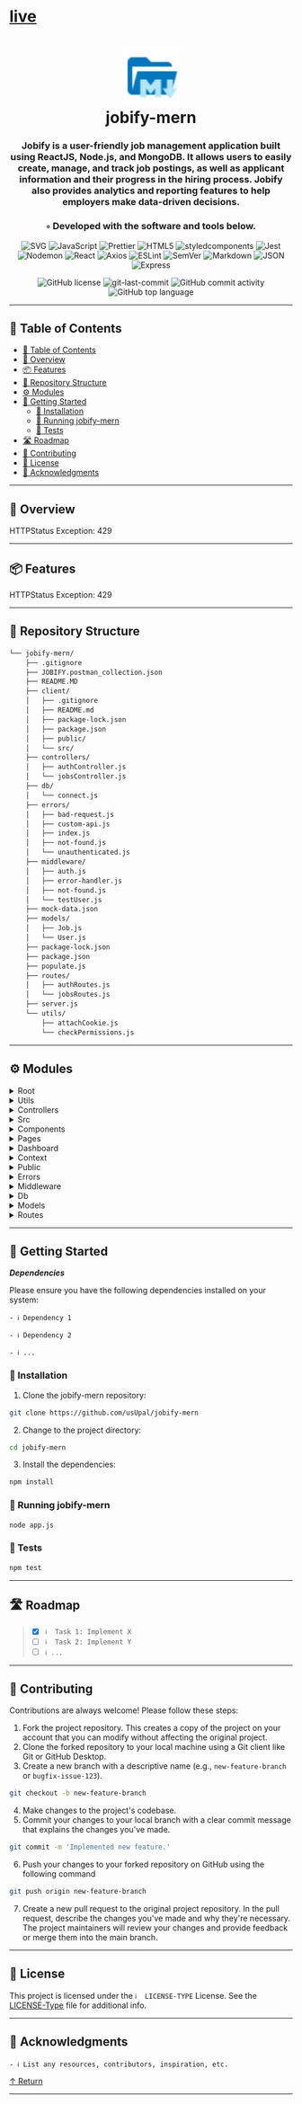 # [live](https://www.jobify.live)

<div align="center">
<h1 align="center">
<img src="https://raw.githubusercontent.com/PKief/vscode-material-icon-theme/ec559a9f6bfd399b82bb44393651661b08aaf7ba/icons/folder-markdown-open.svg" width="100" />
<br>jobify-mern</h1>
<h3>Jobify is a user-friendly job management application built using ReactJS, Node.js, and MongoDB. It allows users to easily create, manage, and track job postings, as well as applicant information and their progress in the hiring process. Jobify also provides analytics and reporting features to help employers make data-driven decisions.</h3>
<h3>◦ Developed with the software and tools below.</h3>

<p align="center">
<img src="https://img.shields.io/badge/SVG-FFB13B.svg?style&logo=SVG&logoColor=black" alt="SVG" />
<img src="https://img.shields.io/badge/JavaScript-F7DF1E.svg?style&logo=JavaScript&logoColor=black" alt="JavaScript" />
<img src="https://img.shields.io/badge/Prettier-F7B93E.svg?style&logo=Prettier&logoColor=black" alt="Prettier" />
<img src="https://img.shields.io/badge/HTML5-E34F26.svg?style&logo=HTML5&logoColor=white" alt="HTML5" />
<img src="https://img.shields.io/badge/styledcomponents-DB7093.svg?style&logo=styled-components&logoColor=white" alt="styledcomponents" />
<img src="https://img.shields.io/badge/Jest-C21325.svg?style&logo=Jest&logoColor=white" alt="Jest" />
<img src="https://img.shields.io/badge/Nodemon-76D04B.svg?style&logo=Nodemon&logoColor=white" alt="Nodemon" />

<img src="https://img.shields.io/badge/React-61DAFB.svg?style&logo=React&logoColor=black" alt="React" />
<img src="https://img.shields.io/badge/Axios-5A29E4.svg?style&logo=Axios&logoColor=white" alt="Axios" />
<img src="https://img.shields.io/badge/ESLint-4B32C3.svg?style&logo=ESLint&logoColor=white" alt="ESLint" />
<img src="https://img.shields.io/badge/SemVer-3F4551.svg?style&logo=SemVer&logoColor=white" alt="SemVer" />
<img src="https://img.shields.io/badge/Markdown-000000.svg?style&logo=Markdown&logoColor=white" alt="Markdown" />
<img src="https://img.shields.io/badge/JSON-000000.svg?style&logo=JSON&logoColor=white" alt="JSON" />
<img src="https://img.shields.io/badge/Express-000000.svg?style&logo=Express&logoColor=white" alt="Express" />
</p>
<img src="https://img.shields.io/github/license/usUpal/jobify-mern?style&color=5D6D7E" alt="GitHub license" />
<img src="https://img.shields.io/github/last-commit/usUpal/jobify-mern?style&color=5D6D7E" alt="git-last-commit" />
<img src="https://img.shields.io/github/commit-activity/m/usUpal/jobify-mern?style&color=5D6D7E" alt="GitHub commit activity" />
<img src="https://img.shields.io/github/languages/top/usUpal/jobify-mern?style&color=5D6D7E" alt="GitHub top language" />
</div>

---

## 📖 Table of Contents
- [📖 Table of Contents](#-table-of-contents)
- [📍 Overview](#-overview)
- [📦 Features](#-features)
- [📂 Repository Structure](#-repository-structure)
- [⚙️ Modules](#modules)
- [🚀 Getting Started](#-getting-started)
    - [🔧 Installation](#-installation)
    - [🤖 Running jobify-mern](#-running-jobify-mern)
    - [🧪 Tests](#-tests)
- [🛣 Roadmap](#-roadmap)
- [🤝 Contributing](#-contributing)
- [📄 License](#-license)
- [👏 Acknowledgments](#-acknowledgments)

---


## 📍 Overview

HTTPStatus Exception: 429

---

## 📦 Features

HTTPStatus Exception: 429

---


## 📂 Repository Structure

```sh
└── jobify-mern/
    ├── .gitignore
    ├── JOBIFY.postman_collection.json
    ├── README.MD
    ├── client/
    │   ├── .gitignore
    │   ├── README.md
    │   ├── package-lock.json
    │   ├── package.json
    │   ├── public/
    │   └── src/
    ├── controllers/
    │   ├── authController.js
    │   └── jobsController.js
    ├── db/
    │   └── connect.js
    ├── errors/
    │   ├── bad-request.js
    │   ├── custom-api.js
    │   ├── index.js
    │   ├── not-found.js
    │   └── unauthenticated.js
    ├── middleware/
    │   ├── auth.js
    │   ├── error-handler.js
    │   ├── not-found.js
    │   └── testUser.js
    ├── mock-data.json
    ├── models/
    │   ├── Job.js
    │   └── User.js
    ├── package-lock.json
    ├── package.json
    ├── populate.js
    ├── routes/
    │   ├── authRoutes.js
    │   └── jobsRoutes.js
    ├── server.js
    └── utils/
        ├── attachCookie.js
        └── checkPermissions.js
```


---

## ⚙️ Modules

<details closed><summary>Root</summary>

| File                                                                       | Summary                                                                                                                                                                                                                                                                                                                                    |
| ---                                                                        | ---                                                                                                                                                                                                                                                                                                                                        |
| [server.js](https://github.com/usUpal/jobify-mern/blob/main/server.js)     | HTTPStatus Exception: 429                                                                                                                                                                                                                                                                                                                  |
| [populate.js](https://github.com/usUpal/jobify-mern/blob/main/populate.js) | The code in populate.js reads a JSON file, connects to a MongoDB database, creates Job documents using the data from the JSON, and logs a success message if the creation is successful. It exits the process with a code of 0 if everything goes well, and with a code of 1 if there is an error.                                         |
| [README.MD](https://github.com/usUpal/jobify-mern/blob/main/README.MD)     | Jobify is a ReactJS web application that simplifies the process of managing job postings and tracking applicant progress. It integrates with Node.js and MongoDB, offering users user-friendly features like creating and managing job listings, tracking applicant information, and generating analytics for data-driven decision making. |

</details>

<details closed><summary>Utils</summary>

| File                                                                                             | Summary                                                                                                                                                                                                                                        |
| ---                                                                                              | ---                                                                                                                                                                                                                                            |
| [checkPermissions.js](https://github.com/usUpal/jobify-mern/blob/main/utils/checkPermissions.js) | HTTPStatus Exception: 429                                                                                                                                                                                                                      |
| [attachCookie.js](https://github.com/usUpal/jobify-mern/blob/main/utils/attachCookie.js)         | This code defines a function, attachCookie, that attaches a cookie to an HTTP response. The cookie contains a token and is set to be valid for one day. The cookie is set to be httpOnly and secure when the environment is set to production. |
| [links.js](https://github.com/usUpal/jobify-mern/blob/main/client/src/utils/links.js)            | HTTPStatus Exception: 429                                                                                                                                                                                                                      |

</details>

<details closed><summary>Controllers</summary>

| File                                                                                               | Summary                   |
| ---                                                                                                | ---                       |
| [authController.js](https://github.com/usUpal/jobify-mern/blob/main/controllers/authController.js) | HTTPStatus Exception: 429 |
| [jobsController.js](https://github.com/usUpal/jobify-mern/blob/main/controllers/jobsController.js) | HTTPStatus Exception: 429 |

</details>

<details closed><summary>Src</summary>

| File                                                                              | Summary                   |
| ---                                                                               | ---                       |
| [index.js](https://github.com/usUpal/jobify-mern/blob/main/client/src/index.js)   | HTTPStatus Exception: 429 |
| [App.js](https://github.com/usUpal/jobify-mern/blob/main/client/src/App.js)       | HTTPStatus Exception: 429 |
| [index.css](https://github.com/usUpal/jobify-mern/blob/main/client/src/index.css) | HTTPStatus Exception: 429 |

</details>

<details closed><summary>Components</summary>

| File                                                                                                             | Summary                   |
| ---                                                                                                              | ---                       |
| [NavLinks.js](https://github.com/usUpal/jobify-mern/blob/main/client/src/components/NavLinks.js)                 | HTTPStatus Exception: 429 |
| [AreaChart.js](https://github.com/usUpal/jobify-mern/blob/main/client/src/components/AreaChart.js)               | HTTPStatus Exception: 429 |
| [JobInfo.js](https://github.com/usUpal/jobify-mern/blob/main/client/src/components/JobInfo.js)                   | HTTPStatus Exception: 429 |
| [JobsContainer.js](https://github.com/usUpal/jobify-mern/blob/main/client/src/components/JobsContainer.js)       | HTTPStatus Exception: 429 |
| [index.js](https://github.com/usUpal/jobify-mern/blob/main/client/src/components/index.js)                       | HTTPStatus Exception: 429 |
| [Navbar.js](https://github.com/usUpal/jobify-mern/blob/main/client/src/components/Navbar.js)                     | HTTPStatus Exception: 429 |
| [FormRow.js](https://github.com/usUpal/jobify-mern/blob/main/client/src/components/FormRow.js)                   | HTTPStatus Exception: 429 |
| [SearchContainer.js](https://github.com/usUpal/jobify-mern/blob/main/client/src/components/SearchContainer.js)   | HTTPStatus Exception: 429 |
| [StatItem.js](https://github.com/usUpal/jobify-mern/blob/main/client/src/components/StatItem.js)                 | HTTPStatus Exception: 429 |
| [Alert.js](https://github.com/usUpal/jobify-mern/blob/main/client/src/components/Alert.js)                       | HTTPStatus Exception: 429 |
| [Logo.js](https://github.com/usUpal/jobify-mern/blob/main/client/src/components/Logo.js)                         | HTTPStatus Exception: 429 |
| [BarChart.js](https://github.com/usUpal/jobify-mern/blob/main/client/src/components/BarChart.js)                 | HTTPStatus Exception: 429 |
| [PageBtnContainer.js](https://github.com/usUpal/jobify-mern/blob/main/client/src/components/PageBtnContainer.js) | HTTPStatus Exception: 429 |
| [FormRowSelect.js](https://github.com/usUpal/jobify-mern/blob/main/client/src/components/FormRowSelect.js)       | HTTPStatus Exception: 429 |
| [Loading.js](https://github.com/usUpal/jobify-mern/blob/main/client/src/components/Loading.js)                   | HTTPStatus Exception: 429 |
| [Job.js](https://github.com/usUpal/jobify-mern/blob/main/client/src/components/Job.js)                           | HTTPStatus Exception: 429 |
| [BigSidebar.js](https://github.com/usUpal/jobify-mern/blob/main/client/src/components/BigSidebar.js)             | HTTPStatus Exception: 429 |
| [SmallSidebar.js](https://github.com/usUpal/jobify-mern/blob/main/client/src/components/SmallSidebar.js)         | HTTPStatus Exception: 429 |
| [ChartsContainer.js](https://github.com/usUpal/jobify-mern/blob/main/client/src/components/ChartsContainer.js)   | HTTPStatus Exception: 429 |
| [StatsContainer.js](https://github.com/usUpal/jobify-mern/blob/main/client/src/components/StatsContainer.js)     | HTTPStatus Exception: 429 |

</details>

<details closed><summary>Pages</summary>

| File                                                                                                    | Summary                   |
| ---                                                                                                     | ---                       |
| [index.js](https://github.com/usUpal/jobify-mern/blob/main/client/src/pages/index.js)                   | HTTPStatus Exception: 429 |
| [ProtectedRoute.js](https://github.com/usUpal/jobify-mern/blob/main/client/src/pages/ProtectedRoute.js) | HTTPStatus Exception: 429 |
| [Register.js](https://github.com/usUpal/jobify-mern/blob/main/client/src/pages/Register.js)             | HTTPStatus Exception: 429 |
| [Landing.js](https://github.com/usUpal/jobify-mern/blob/main/client/src/pages/Landing.js)               | HTTPStatus Exception: 429 |
| [Error.js](https://github.com/usUpal/jobify-mern/blob/main/client/src/pages/Error.js)                   | HTTPStatus Exception: 429 |

</details>

<details closed><summary>Dashboard</summary>

| File                                                                                                          | Summary                   |
| ---                                                                                                           | ---                       |
| [index.js](https://github.com/usUpal/jobify-mern/blob/main/client/src/pages/dashboard/index.js)               | HTTPStatus Exception: 429 |
| [AddJob.js](https://github.com/usUpal/jobify-mern/blob/main/client/src/pages/dashboard/AddJob.js)             | HTTPStatus Exception: 429 |
| [Profile.js](https://github.com/usUpal/jobify-mern/blob/main/client/src/pages/dashboard/Profile.js)           | HTTPStatus Exception: 429 |
| [SharedLayout.js](https://github.com/usUpal/jobify-mern/blob/main/client/src/pages/dashboard/SharedLayout.js) | HTTPStatus Exception: 429 |
| [AllJobs.js](https://github.com/usUpal/jobify-mern/blob/main/client/src/pages/dashboard/AllJobs.js)           | HTTPStatus Exception: 429 |
| [Stats.js](https://github.com/usUpal/jobify-mern/blob/main/client/src/pages/dashboard/Stats.js)               | HTTPStatus Exception: 429 |

</details>

<details closed><summary>Context</summary>

| File                                                                                              | Summary                   |
| ---                                                                                               | ---                       |
| [reducer.js](https://github.com/usUpal/jobify-mern/blob/main/client/src/context/reducer.js)       | HTTPStatus Exception: 429 |
| [actions.js](https://github.com/usUpal/jobify-mern/blob/main/client/src/context/actions.js)       | HTTPStatus Exception: 429 |
| [appContext.js](https://github.com/usUpal/jobify-mern/blob/main/client/src/context/appContext.js) | HTTPStatus Exception: 429 |

</details>

<details closed><summary>Public</summary>

| File                                                                                   | Summary                   |
| ---                                                                                    | ---                       |
| [robots.txt](https://github.com/usUpal/jobify-mern/blob/main/client/public/robots.txt) | HTTPStatus Exception: 429 |
| [_redirects](https://github.com/usUpal/jobify-mern/blob/main/client/public/_redirects) | HTTPStatus Exception: 429 |
| [index.html](https://github.com/usUpal/jobify-mern/blob/main/client/public/index.html) | HTTPStatus Exception: 429 |

</details>

<details closed><summary>Errors</summary>

| File                                                                                            | Summary                   |
| ---                                                                                             | ---                       |
| [index.js](https://github.com/usUpal/jobify-mern/blob/main/errors/index.js)                     | HTTPStatus Exception: 429 |
| [bad-request.js](https://github.com/usUpal/jobify-mern/blob/main/errors/bad-request.js)         | HTTPStatus Exception: 429 |
| [custom-api.js](https://github.com/usUpal/jobify-mern/blob/main/errors/custom-api.js)           | HTTPStatus Exception: 429 |
| [unauthenticated.js](https://github.com/usUpal/jobify-mern/blob/main/errors/unauthenticated.js) | HTTPStatus Exception: 429 |
| [not-found.js](https://github.com/usUpal/jobify-mern/blob/main/errors/not-found.js)             | HTTPStatus Exception: 429 |

</details>

<details closed><summary>Middleware</summary>

| File                                                                                            | Summary                   |
| ---                                                                                             | ---                       |
| [error-handler.js](https://github.com/usUpal/jobify-mern/blob/main/middleware/error-handler.js) | HTTPStatus Exception: 429 |
| [auth.js](https://github.com/usUpal/jobify-mern/blob/main/middleware/auth.js)                   | HTTPStatus Exception: 429 |
| [testUser.js](https://github.com/usUpal/jobify-mern/blob/main/middleware/testUser.js)           | HTTPStatus Exception: 429 |
| [not-found.js](https://github.com/usUpal/jobify-mern/blob/main/middleware/not-found.js)         | HTTPStatus Exception: 429 |

</details>

<details closed><summary>Db</summary>

| File                                                                        | Summary                   |
| ---                                                                         | ---                       |
| [connect.js](https://github.com/usUpal/jobify-mern/blob/main/db/connect.js) | HTTPStatus Exception: 429 |

</details>

<details closed><summary>Models</summary>

| File                                                                      | Summary                   |
| ---                                                                       | ---                       |
| [User.js](https://github.com/usUpal/jobify-mern/blob/main/models/User.js) | HTTPStatus Exception: 429 |
| [Job.js](https://github.com/usUpal/jobify-mern/blob/main/models/Job.js)   | HTTPStatus Exception: 429 |

</details>

<details closed><summary>Routes</summary>

| File                                                                                  | Summary                   |
| ---                                                                                   | ---                       |
| [jobsRoutes.js](https://github.com/usUpal/jobify-mern/blob/main/routes/jobsRoutes.js) | HTTPStatus Exception: 429 |
| [authRoutes.js](https://github.com/usUpal/jobify-mern/blob/main/routes/authRoutes.js) | HTTPStatus Exception: 429 |

</details>

---

## 🚀 Getting Started

***Dependencies***

Please ensure you have the following dependencies installed on your system:

`- ℹ️ Dependency 1`

`- ℹ️ Dependency 2`

`- ℹ️ ...`

### 🔧 Installation

1. Clone the jobify-mern repository:
```sh
git clone https://github.com/usUpal/jobify-mern
```

2. Change to the project directory:
```sh
cd jobify-mern
```

3. Install the dependencies:
```sh
npm install
```

### 🤖 Running jobify-mern

```sh
node app.js
```

### 🧪 Tests
```sh
npm test
```

---


## 🛣 Roadmap

> - [X] `ℹ️  Task 1: Implement X`
> - [ ] `ℹ️  Task 2: Implement Y`
> - [ ] `ℹ️ ...`


---

## 🤝 Contributing

Contributions are always welcome! Please follow these steps:
1. Fork the project repository. This creates a copy of the project on your account that you can modify without affecting the original project.
2. Clone the forked repository to your local machine using a Git client like Git or GitHub Desktop.
3. Create a new branch with a descriptive name (e.g., `new-feature-branch` or `bugfix-issue-123`).
```sh
git checkout -b new-feature-branch
```
4. Make changes to the project's codebase.
5. Commit your changes to your local branch with a clear commit message that explains the changes you've made.
```sh
git commit -m 'Implemented new feature.'
```
6. Push your changes to your forked repository on GitHub using the following command
```sh
git push origin new-feature-branch
```
7. Create a new pull request to the original project repository. In the pull request, describe the changes you've made and why they're necessary.
The project maintainers will review your changes and provide feedback or merge them into the main branch.

---

## 📄 License

This project is licensed under the `ℹ️  LICENSE-TYPE` License. See the [LICENSE-Type](LICENSE) file for additional info.

---

## 👏 Acknowledgments

`- ℹ️ List any resources, contributors, inspiration, etc.`

[↑ Return](#Top)

---
